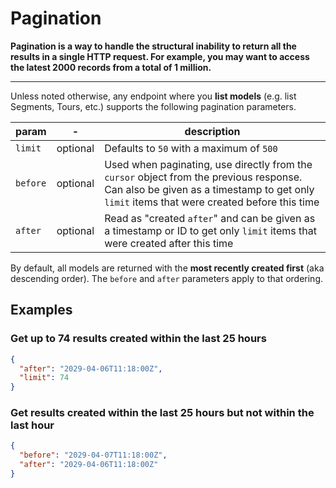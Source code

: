 # Pagination

**Pagination is a way to handle the structural inability to return all the results in a single HTTP request. For example, you may want to access the latest 2000 records from a total of 1 million.**

---

Unless noted otherwise, any endpoint where you **list models** (e.g. list Segments, Tours, etc.) supports the following pagination parameters.

| param | - | description |
|---|---|---|
| `limit` | optional | Defaults to `50` with a maximum of `500` |
| `before` | optional | Used when paginating, use directly from the `cursor` object from the previous response. Can also be given as a timestamp to get only `limit` items that were created before this time |
| `after`  | optional | Read as "created `after`" and can be given as a timestamp or ID to get only `limit` items that were created after this time |

By default, all models are returned with the **most recently created first** (aka descending order). The `before` and `after` parameters apply to that ordering.


## Examples

### Get up to 74 results created within the last 25 hours

```json
{
  "after": "2029-04-06T11:18:00Z",
  "limit": 74
}
```

### Get results created within the last 25 hours but not within the last hour

```json
{
  "before": "2029-04-07T11:18:00Z",
  "after": "2029-04-06T11:18:00Z"
}
```
